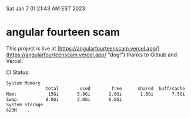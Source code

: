 Sat Jan  7 01:21:43 AM EST 2023

# angular fourteen scam


This project is live at [https://angularfourteenscam.vercel.app/](https://angularfourteenscam.vercel.app/ "dog!") thanks to Github and Vercel.

CI Status: 

```bash
System Memory
               total        used        free      shared  buff/cache   available
Mem:            15Gi       5.8Gi       2.0Gi       1.0Gi       7.5Gi       8.1Gi
Swap:          8.0Gi       2.0Gi       6.0Gi
System Storage
623M	.

